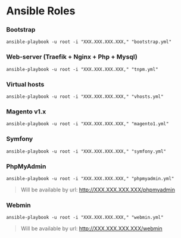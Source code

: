 # Ansible Roles

### Bootstrap
```
ansible-playbook -u root -i "XXX.XXX.XXX.XXX," "bootstrap.yml"
```

### Web-server (Traefik + Nginx + Php + Mysql)
```
ansible-playbook -u root -i "XXX.XXX.XXX.XXX," "tnpm.yml"
```

### Virtual hosts
```
ansible-playbook -u root -i "XXX.XXX.XXX.XXX," "vhosts.yml"
```

### Magento v1.x
```
ansible-playbook -u root -i "XXX.XXX.XXX.XXX," "magento1.yml"
```

### Symfony
```
ansible-playbook -u root -i "XXX.XXX.XXX.XXX," "symfony.yml"
```

### PhpMyAdmin
```
ansible-playbook -u root -i "XXX.XXX.XXX.XXX," "phpmyadmin.yml"
```

> Will be available by url: http://XXX.XXX.XXX.XXX/phpmyadmin

### Webmin
```
ansible-playbook -u root -i "XXX.XXX.XXX.XXX," "webmin.yml"
```

> Will be available by url: http://XXX.XXX.XXX.XXX/webmin
